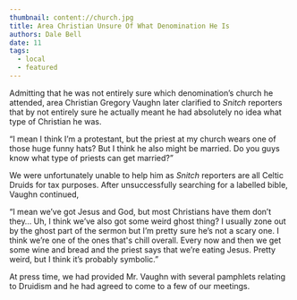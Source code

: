```yaml
---
thumbnail: content://church.jpg
title: Area Christian Unsure Of What Denomination He Is
authors: Dale Bell
date: 11
tags:
  - local
  - featured
---
```


Admitting that he was not entirely sure which denomination’s church he attended, area Christian Gregory Vaughn later clarified to *Snitch* reporters that by not entirely sure he actually meant he had absolutely no idea what type of Christian he was.

“I mean I think I’m a protestant, but the priest at my church wears one of those huge funny hats? But I think he also might be married. Do you guys know what type of priests can get married?”

We were unfortunately unable to help him as *Snitch* reporters are all Celtic Druids for tax purposes. After unsuccessfully searching for a labelled bible, Vaughn continued,

“I mean we’ve got Jesus and God, but most Christians have them don’t they… Uh, I think we’ve also got some weird ghost thing? I usually zone out by the ghost part of the sermon but I’m pretty sure he’s not a scary one. I think we’re one of the ones that's chill overall. Every now and then we get some wine and bread and the priest says that we’re eating Jesus. Pretty weird, but I think it’s probably symbolic.”

At press time, we had provided Mr. Vaughn with several pamphlets relating to Druidism and he had agreed to come to a few of our meetings.
